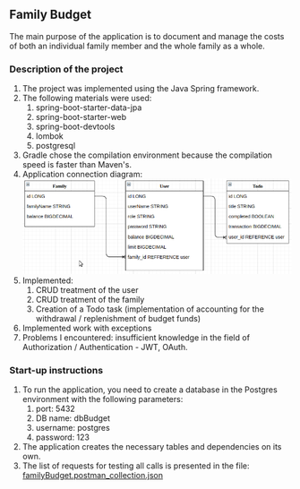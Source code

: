 ## Family Budget
The main purpose of the application is to document and manage the costs of both an individual family member and the whole family as a whole.
### Description of the project
1. The project was implemented using the Java Spring framework.
2. The following materials were used:
   1. spring-boot-starter-data-jpa
   2. spring-boot-starter-web
   3. spring-boot-devtools
   4. lombok
   5. postgresql
3. Gradle chose the compilation environment because the compilation speed is faster than Maven's.
4. Application connection diagram:
![img.png](img.png)
5. Implemented: 
   1. CRUD treatment of the user
   2. CRUD treatment of the family
   3. Creation of a Todo task (implementation of accounting for the withdrawal / replenishment of budget funds)
6. Implemented work with exceptions
7. Problems I encountered: insufficient knowledge in the field of Authorization / Authentication - JWT, OAuth.

### Start-up instructions
1. To run the application, you need to create a database in the Postgres environment with the following parameters:
   1. port: 5432
   2. DB name: dbBudget
   3. username: postgres
   4. password: 123
2. The application creates the necessary tables and dependencies on its own.
3. The list of requests for testing all calls is presented in the file:
   [familyBudget.postman_collection.json](familyBudget.postman_collection.json)
